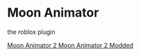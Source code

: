 # Moon Animator
the roblox plugin

<a href="https://www.roblox.com/library/4725618216">
  Moon Animator 2
</a>

<a href="https://www.roblox.com/library/13348928931">
  Moon Animator 2 Modded
</a>

